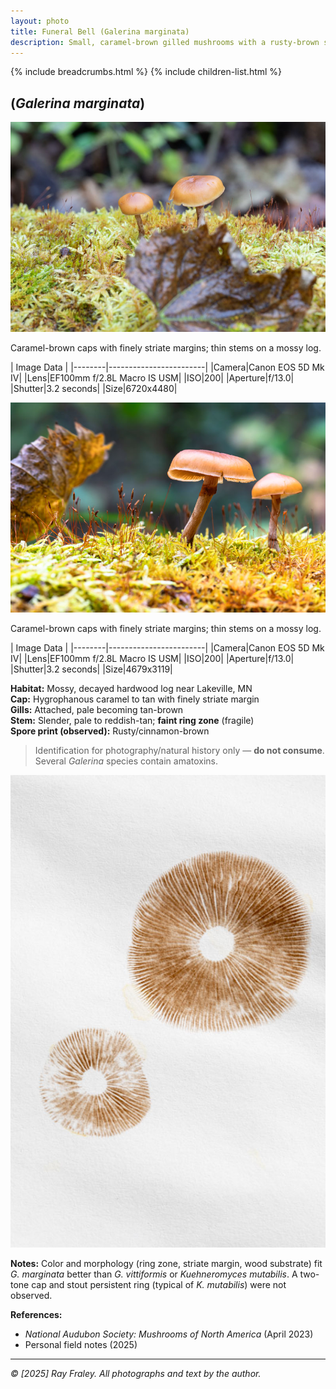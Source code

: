 ```yaml
---
layout: photo
title: Funeral Bell (Galerina marginata)
description: Small, caramel-brown gilled mushrooms with a rusty-brown spore print on mossy wood; likely the deadly Funeral Bell.
---
```


{% include breadcrumbs.html %}
{% include children-list.html %}

## (*Galerina marginata*)

![Funeral Bell](/gallery/fungi/mushrooms/assets/funeral-bell/E21A6449.jpg)

Caramel-brown caps with finely striate margins; thin stems on a mossy log.

|            Image Data            |
|--------|------------------------|
|Camera|Canon EOS 5D Mk IV|
|Lens|EF100mm f/2.8L Macro IS USM|
|ISO|200|
|Aperture|f/13.0|
|Shutter|3.2 seconds|
|Size|6720x4480|

![Funeral Bell](/gallery/fungi/mushrooms/assets/funeral-bell/E21A6452.jpg)

Caramel-brown caps with finely striate margins; thin stems on a mossy log.

|            Image Data            |
|--------|------------------------|
|Camera|Canon EOS 5D Mk IV|
|Lens|EF100mm f/2.8L Macro IS USM|
|ISO|200|
|Aperture|f/13.0|
|Shutter|3.2 seconds|
|Size|4679x3119|

**Habitat:** Mossy, decayed hardwood log near Lakeville, MN  
**Cap:** Hygrophanous caramel to tan with finely striate margin  
**Gills:** Attached, pale becoming tan-brown  
**Stem:** Slender, pale to reddish-tan; **faint ring zone** (fragile)  
**Spore print (observed):** Rusty/cinnamon-brown

> Identification for photography/natural history only — **do not consume**. Several *Galerina* species contain amatoxins.

![Spore Print](/gallery/fungi/mushrooms/assets/funeral-bell/E21A6462.jpg)

**Notes:** Color and morphology (ring zone, striate margin, wood substrate) fit *G. marginata* better than *G. vittiformis* or *Kuehneromyces mutabilis*. A two-tone cap and stout persistent ring (typical of *K. mutabilis*) were not observed.

**References:**

- *National Audubon Society: Mushrooms of North America* (April 2023)
- Personal field notes (2025)

---

*© [2025] Ray Fraley. All photographs and text by the author.*
